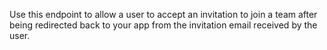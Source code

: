 Use this endpoint to allow a user to accept an invitation to join a team after being redirected back to your app from the invitation email received by the user.
